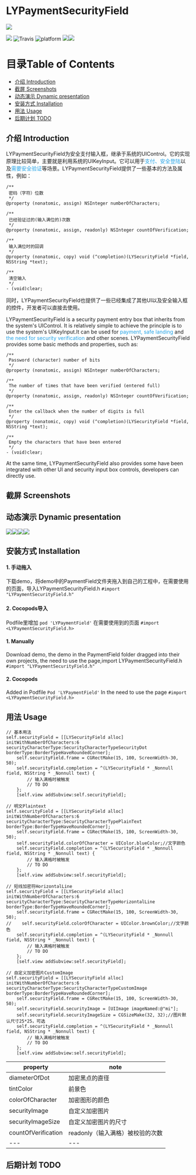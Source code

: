 # **LYPaymentSecurityField**

![](https://raw.githubusercontent.com/cityleaf/LYPaymentField/master/src/lypayment.png)

![](https://img.shields.io/badge/language-objc-brightgreen.svg) ![Travis](https://img.shields.io/travis/rust-lang/rust.svg) ![platform](https://img.shields.io/badge/platform-iOS8.3%2B-orange.svg) ![](https://img.shields.io/cocoapods/l/AFNetworking.svg)![](https://img.shields.io/badge/pod-v1.0.0-brightgreen.svg)

# 目录Table of Contents
* [介绍 Introduction](#Introduction)
* [截屏 Screenshots](#Screenshots)
* [动态演示 Dynamic presentation](#Dynamic)
* [安装方式 Installation](#Installation)
* [用法 Usage](#Usage)
* [后期计划 TODO](#TODO)

## <a id="Introduction"></a>介绍 Introduction
LYPaymentSecurityField为安全支付输入框，继承于系统的UIControl。它的实现原理比较简单，主要就是利用系统的UIKeyInput。它可以用于<font color=#25A3E6>支付、安全登陆</font>以及<font color=#25A3E6>需要安全验证</font>等场景。LYPaymentSecurityField提供了一些基本的方法及属性，例如：

```
/**
 密码（字符）位数
 */
@property (nonatomic, assign) NSInteger numberOfCharacters;
```
```
/**
 已经验证过的(输入满位的)次数
 */
@property (nonatomic, assign, readonly) NSInteger countOfVerification;
```

```
/**
 输入满位时的回调
 */
@property (nonatomic, copy) void (^completion)(LYSecurityField *field, NSString *text);
```

```
/**
 清空输入
 */
- (void)clear;
```

同时，LYPaymentSecurityField也提供了一些已经集成了其他UI以及安全输入框的控件，开发者可以直接去使用。

LYPaymentSecurityField is a security payment entry box that inherits from the system's UIControl. It is relatively simple to achieve the principle is to use the system's UIKeyInput.It can be used for <font color=#25A3E6>payment, safe landing</font> and <font color=#25A3E6>the need for security verification</font> and other scenes. LYPaymentSecurityField provides some basic methods and properties, such as:
```
/**
 Password (character) number of bits
 */
@property (nonatomic, assign) NSInteger numberOfCharacters;
```
```
/**
 The number of times that have been verified (entered full)
 */
@property (nonatomic, assign, readonly) NSInteger countOfVerification;
```

```
/**
 Enter the callback when the number of digits is full
 */
@property (nonatomic, copy) void (^completion)(LYSecurityField *field, NSString *text);
```

```
/**
 Empty the characters that have been entered
 */
- (void)clear;
```
At the same time, LYPaymentSecurityField also provides some have been integrated with other UI and security input box controls, developers can directly use.
## <a id="Screenshots"></a>截屏 Screenshots
## <a id="Dynamic"></a>动态演示 Dynamic presentation
![](https://raw.githubusercontent.com/cityleaf/LYPaymentField/master/src/sample.gif)![](https://raw.githubusercontent.com/cityleaf/LYPaymentField/master/src/plaintext.gif)![](https://raw.githubusercontent.com/cityleaf/LYPaymentField/master/src/shortline.gif)![](https://raw.githubusercontent.com/cityleaf/LYPaymentField/master/src/customImage.gif)
## <a id="Installation"></a>安装方式 Installation
#### 1. 手动拖入
下载demo，将demo中的PaymentField文件夹拖入到自己的工程中，在需要使用的页面，导入LYPaymentSecurityField.h
`#import "LYPaymentSecurityField.h"`
#### 2. Cocopods导入
Podfile里增加
`pod 'LYPaymentField'`
在需要使用到的页面
`#import <LYPaymentSecurityField.h>`

#### 1. Manually
Download demo, the demo in the PaymentField folder dragged into their own projects, the need to use the page,import LYPaymentSecurityField.h
`#import "LYPaymentSecurityField.h"`
#### 2. Cocopods
Added in Podfile
`Pod 'LYPaymentField'`
In the need to use the page
`#import <LYPaymentSecurityField.h>`
## <a id="Usage"></a>用法 Usage

```
// 基本用法
self.securityField = [[LYSecurityField alloc] initWithNumberOfCharacters:6 securityCharacterType:SecurityCharacterTypeSecurityDot borderType:BorderTypeHaveRoundedCorner];
    self.securityField.frame = CGRectMake(15, 100, ScreenWidth-30, 50);
    self.securityField.completion = ^(LYSecurityField * _Nonnull field, NSString * _Nonnull text) {
        // 输入满格时被触发
        // TO DO 
    };
    [self.view addSubview:self.securityField];
```

```
// 明文Plaintext
self.securityField = [[LYSecurityField alloc] initWithNumberOfCharacters:6 securityCharacterType:SecurityCharacterTypePlainText borderType:BorderTypeHaveRoundedCorner];
    self.securityField.frame = CGRectMake(15, 100, ScreenWidth-30, 50);
    self.securityField.colorOfCharacter = UIColor.blueColor;//文字颜色
    self.securityField.completion = ^(LYSecurityField * _Nonnull field, NSString * _Nonnull text) {
        // 输入满格时被触发
        // TO DO
    };
    [self.view addSubview:self.securityField];
```

```
// 短线加密符HorizontalLine
self.securityField = [[LYSecurityField alloc] initWithNumberOfCharacters:6 securityCharacterType:SecurityCharacterTypeHorizontalLine borderType:BorderTypeHaveRoundedCorner];
    self.securityField.frame = CGRectMake(15, 100, ScreenWidth-30, 50);
//    self.securityField.colorOfCharacter = UIColor.brownColor;//文字颜色
    self.securityField.completion = ^(LYSecurityField * _Nonnull field, NSString * _Nonnull text) {
        // 输入满格时被触发
        // TO DO
    };
    [self.view addSubview:self.securityField];
```

```
// 自定义加密图片CustomImage
self.securityField = [[LYSecurityField alloc] initWithNumberOfCharacters:6 securityCharacterType:SecurityCharacterTypeCustomImage borderType:BorderTypeHaveRoundedCorner];
    self.securityField.frame = CGRectMake(15, 100, ScreenWidth-30, 50);
    self.securityField.securityImage = [UIImage imageNamed:@"mi"];
    self.securityField.securityImageSize = CGSizeMake(32, 32);//图片默认尺寸25*25，可选
    self.securityField.completion = ^(LYSecurityField * _Nonnull field, NSString * _Nonnull text) {
        // 输入满格时被触发
        // TO DO
    };
    [self.view addSubview:self.securityField];
```
| property | note |
| --- | --- |
| diameterOfDot | 加密黑点的直径 |
| tintColor | 前景色 |
| colorOfCharacter | 加密图形的颜色 |
| securityImage | 自定义加密图片 |
| securityImageSize | 自定义加密图片的尺寸 |
| countOfVerification | readonly（输入满格）被校验的次数  |
| --- | --- |


## <a id="TODO"></a>后期计划 TODO


